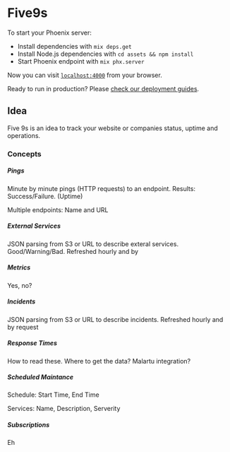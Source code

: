 # Five9s

To start your Phoenix server:

  * Install dependencies with `mix deps.get`
  * Install Node.js dependencies with `cd assets && npm install`
  * Start Phoenix endpoint with `mix phx.server`

Now you can visit [`localhost:4000`](http://localhost:4000) from your browser.

Ready to run in production? Please [check our deployment guides](http://www.phoenixframework.org/docs/deployment).

## Idea
Five 9s is an idea to track your website or companies status, uptime and operations.

### Concepts

##### Pings
Minute by minute pings (HTTP requests) to an endpoint. Results: Success/Failure. (Uptime)

Multiple endpoints: Name and URL

##### External Services
JSON parsing from S3 or URL to describe exteral services. Good/Warning/Bad. Refreshed hourly and by

##### Metrics
Yes, no?

##### Incidents
JSON parsing from S3 or URL to describe incidents. Refreshed hourly and by request

##### Response Times
How to read these. Where to get the data?
Malartu integration?

##### Scheduled Maintance
Schedule: Start Time, End Time

Services: Name, Description, Serverity

##### Subscriptions
Eh

